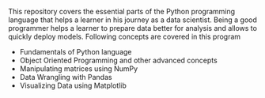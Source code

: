 This repository covers the essential parts of the Python programming language that helps a learner in his journey as a data scientist. Being a good programmer helps a learner to prepare data better for analysis and allows to quickly deploy models. Following concepts are covered in this program

- Fundamentals of Python language
- Object Oriented Programming and other advanced concepts
- Manipulating matrices using NumPy
- Data Wrangling with Pandas
- Visualizing Data using Matplotlib
